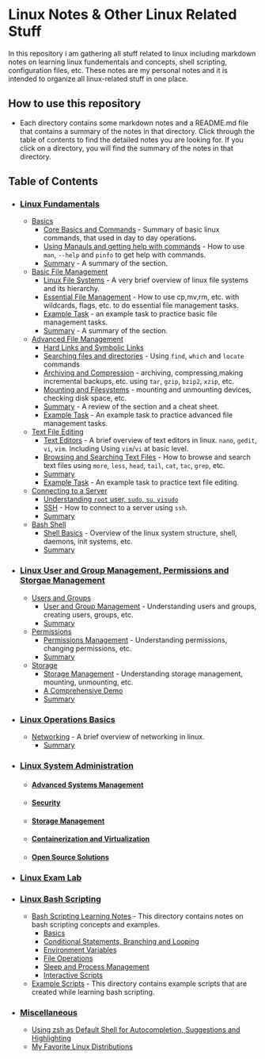 # Linux Notes & Other Linux Related Stuff

In this repository i am gathering all stuff related to linux including markdown notes on learning linux fundementals and concepts, shell scripting, configuration files, etc. These notes are my personal notes and it is intended to organize all linux-related stuff in one place.

## How to use this repository
- Each directory contains some markdown notes and a README.md file that contains a summary of the notes in that directory. Click through the table of contents to find the detailed notes you are looking for. If you click on a directory, you will find the summary of the notes in that directory. 

## Table of Contents
- ### [Linux Fundamentals](1-linux-fundementals)
  - [Basics](1-linux-fundementals/1-basics)
     - [Core Basics and Commands](1-linux-fundementals/1-basics/1-FirstBasics.md) - Summary of basic linux commands, that used in day to day operations.
     - [Using Manauls and getting help with commands](1-linux-fundementals/1-basics/2-UsingManAndHelp.md) - How to use `man`, `--help` and `pinfo` to get help with commands.
     - [Summary](1-linux-fundementals/1-basics/README.md) - A summary of the section.
   - [Basic File Management](1-linux-fundementals/2-basic-file-management)
     - [Linux File Systems](1-linux-fundementals/2-basic-file-management/3-LinuxFileSystems.md) - A very brief overview of linux file systems and its hierarchy.
     - [Essential File Management](1-linux-fundementals/2-basic-file-management/4-EssentialFileManagement.md) - How to use cp,mv,rm, etc. with wildcards, flags, etc. to do essential file management tasks.
     - [Example Task](1-linux-fundementals/2-basic-file-management/basic-file-mgmt-examples.md) - an example task to practice basic file management tasks.
     - [Summary](1-linux-fundementals/2-basic-file-management/README.md) - A summary of the section.
   - [Advanced File Management](1-linux-fundamentals/3-advanced-file-management)
     - [Hard Links and Symbolic Links](1-linux-fundementals/3-advanced-file-management/5-HardLinksAndSymbolicLinks.md)
     - [Searching files and directories](1-linux-fundementals/3-advanced-file-management/6-usingFind.md) - Using `find`, `which` and `locate` commands
     - [Archiving and Compression](1-linux-fundementals/3-advanced-file-management/7-archiving.md) - archiving, compressing,making incremental backups, etc. using `tar`, `gzip`, `bzip2`, `xzip`, etc.
     - [Mounting and Filesystems](1-linux-fundementals/3-advanced-file-management/8-mountfilesys.md) - mounting and unmounting devices, checking disk space, etc.
     - [Summary](1-linux-fundementals/3-advanced-file-management/RAEDME.md) - A review of the section and a cheat sheet.
     - [Example Task](1-linux-fundementals/3-advanced-file-management/example-advflmgmt.md) - An example task to practice advanced file management tasks.
    - [Text File Editing](1-linux-fundementals/4-working-with-texts)
      - [Text Editors](1-linux-fundementals/4-working-with-texts/9-texted-vivimnanogedit.md) - A brief overview of text editors in linux. `nano`, `gedit`, `vi`, `vim`. Including Using ``vim``/``vi`` at basic level.
      - [Browsing and Searching Text Files](1-linux-fundementals/4-working-with-texts/10-BrowsingAndSearchingTextFiles.md) - How to browse and search text files using `more`, `less`, `head`, `tail`, `cat`, `tac`, `grep`, etc. 
      - [Summary](1-linux-fundementals/4-working-with-texts/README.md)
      - [Example Task](1-linux-fundementals/4-working-with-texts/example-textedit.md) - An example task to practice text file editing.
    - [Connecting to a Server](1-linux-fundementals/5-connecting-to-a-server/)
        - [Understanding `root` user, `sudo`, `su`, `visudo`](1-linux-fundementals/5-connecting-to-a-server/11-root.md)
        - [SSH](1-linux-fundementals/5-connecting-to-a-server/12-ssh.md) - How to connect to a server using `ssh`.
        - [Summary](1-linux-fundementals/5-connecting-to-a-server/README.md)
    - [Bash Shell](1-linux-fundementals/6-bash)
        - [Shell Basics](1-linux-fundementals/6-bash/shell.md) - Overview of the linux system structure, shell, daemons, init systems, etc.
        - [Summary](1-linux-fundementals/6-bash/README.md)
- ### [Linux User and Group Management, Permissions and Storgae Management](2-usergrouppermissions)
  - [Users and Groups](2-usergrouppermissions/1-usergrmgmt)
    - [User and Group Management](2-usergrouppermissions/1-usergrmgmt/users.md) - Understanding users and groups, creating users, groups, etc.
    - [Summary](2-usergrouppermissions/1-usergrmgmt/README.md)
  - [Permissions](2-usergrouppermissions/2-permmgmt)
    - [Permissions Management](2-usergrouppermissions/2-permmgmt/perm.md) - Understanding permissions, changing permissions, etc.
    - [Summary](2-usergrouppermissions/2-permmgmt/README.md)
  - [Storage](2-usergrouppermissions/3-storagemgmt)
    - [Storage Management](2-usergrouppermissions/3-storagemgmt/storage.md) - Understanding storage management, mounting, unmounting, etc.
    - [A Comprehensive Demo](2-usergrouppermissions/3-storagemgmt/storage.md/#comprehensive-demo) 
    - [Summary](2-usergrouppermissions/3-storagemgmt/README.md)
- ### [Linux Operations Basics](3-linux-operations-basics)
  - [Networking](/3-linux-operations-basics/1-networking/networking.md) - A brief overview of networking in linux.
      - [Summary](3-linux-operations-basics/1-networking/README.md)
- ### [Linux System Administration](4-linux-system-administration)
  - #### [Advanced Systems Management](4-linux-system-administration/1-sysmgmt)
  - #### [Security](4-linux-system-administration/2-sec)
  - #### [Storage Management](4-linux-system-administration/3-storage)
  - #### [Containerization and Virtualization](4-linux-system-administration/4-contvirt)
  - #### [Open Source Solutions](4-linux-system-administration/5-opensource)
- ### [Linux Exam Lab](5-linux-exam-lab)
- ### [Linux Bash Scripting](linux-bash-scripting)
    - [Bash Scripting Learning Notes](linux-bash-scripting/1-bash-scripting-notes) - This directory contains notes on bash scripting concepts and examples.
        - [Basics](linux-bash-scripting/1-bash-scripting-notes/1(Basics).md)
        - [Conditional Statements, Branching and Looping](linux-bash-scripting/1-bash-scripting-notes/2-ConditionalStatementsBranchingLooping.md)
        - [Environment Variables](linux-bash-scripting/1-bash-scripting-notes/3-EnivromentVariables.md)
        - [File Operations](linux-bash-scripting/1-bash-scripting-notes/5-FileOperations.md)
        - [Sleep and Process Management](linux-bash-scripting/1-bash-scripting-notes/6-SleepProcessManagement.md)
        - [Interactive Scripts](linux-bash-scripting/1-bash-scripting-notes/7-InteractiveScripts.md)
    - [Example Scripts](linux-bash-scripting/examples) - This directory contains example scripts that are created while learning bash scripting.
- ### [Miscellaneous](misc)
    - [Using zsh as Default Shell for Autocompletion, Suggestions and Highlighting](misc/zsh-autocompleting.md)
    - [My Favorite Linux Distributions](misc/linux-distros.md)
